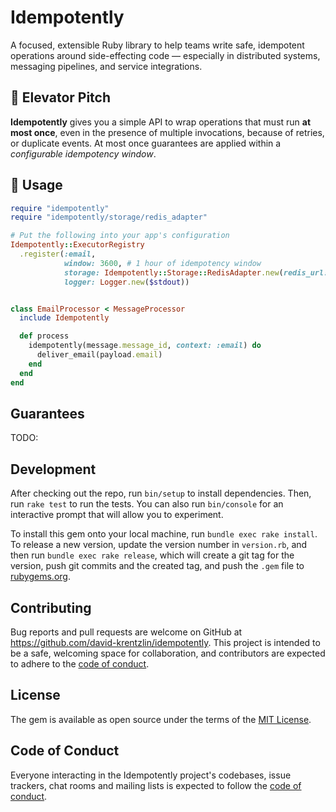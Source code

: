# Idempotently

A focused, extensible Ruby library to help teams write safe, idempotent operations around side-effecting code — especially in distributed systems, messaging pipelines, and service integrations.

## 🚀 Elevator Pitch

**Idempotently** gives you a simple API to wrap operations that must run **at most once**, even in the presence of multiple invocations, because of retries, or duplicate events. At most once guarantees are applied within a *configurable idempotency window*.

## 🧩 Usage

```ruby
require "idempotently"
require "idempotently/storage/redis_adapter"

# Put the following into your app's configuration
Idempotently::ExecutorRegistry
  .register(:email, 
            window: 3600, # 1 hour of idempotency window
            storage: Idempotently::Storage::RedisAdapter.new(redis_url: ENV['REDIS_URL']),
            logger: Logger.new($stdout))


class EmailProcessor < MessageProcessor
  include Idempotently

  def process
    idempotently(message.message_id, context: :email) do 
      deliver_email(payload.email)
    end
  end
end
```



## Guarantees

TODO:

## Development

After checking out the repo, run `bin/setup` to install dependencies. Then, run `rake test` to run the tests. You can also run `bin/console` for an interactive prompt that will allow you to experiment.

To install this gem onto your local machine, run `bundle exec rake install`. To release a new version, update the version number in `version.rb`, and then run `bundle exec rake release`, which will create a git tag for the version, push git commits and the created tag, and push the `.gem` file to [rubygems.org](https://rubygems.org).

## Contributing

Bug reports and pull requests are welcome on GitHub at https://github.com/david-krentzlin/idempotently. This project is intended to be a safe, welcoming space for collaboration, and contributors are expected to adhere to the [code of conduct](https://github.com/david-krentzlin/idempotently/blob/main/CODE_OF_CONDUCT.md).

## License

The gem is available as open source under the terms of the [MIT License](https://opensource.org/licenses/MIT).

## Code of Conduct

Everyone interacting in the Idempotently project's codebases, issue trackers, chat rooms and mailing lists is expected to follow the [code of conduct](https://github.com/david-krentzlin/idempotently/blob/main/CODE_OF_CONDUCT.md).
